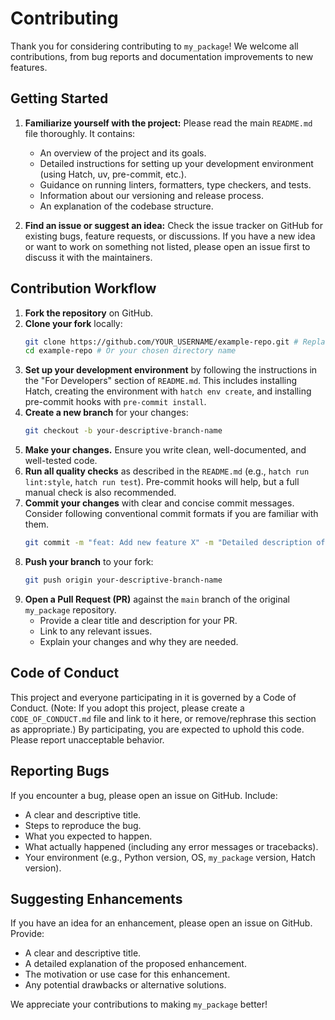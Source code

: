 # Contributing

Thank you for considering contributing to `my_package`! We welcome all contributions, from bug reports and documentation improvements to new features.

## Getting Started

1.  **Familiarize yourself with the project:** Please read the main `README.md` file thoroughly. It contains:
    *   An overview of the project and its goals.
    *   Detailed instructions for setting up your development environment (using Hatch, uv, pre-commit, etc.).
    *   Guidance on running linters, formatters, type checkers, and tests.
    *   Information about our versioning and release process.
    *   An explanation of the codebase structure.

2.  **Find an issue or suggest an idea:** Check the issue tracker on GitHub for existing bugs, feature requests, or discussions. If you have a new idea or want to work on something not listed, please open an issue first to discuss it with the maintainers.

## Contribution Workflow

1.  **Fork the repository** on GitHub.
2.  **Clone your fork** locally:
    ```bash
    git clone https://github.com/YOUR_USERNAME/example-repo.git # Replace YOUR_USERNAME with your GitHub username
    cd example-repo # Or your chosen directory name
    ```
3.  **Set up your development environment** by following the instructions in the "For Developers" section of `README.md`. This includes installing Hatch, creating the environment with `hatch env create`, and installing pre-commit hooks with `pre-commit install`.
4.  **Create a new branch** for your changes:
    ```bash
    git checkout -b your-descriptive-branch-name
    ```
5.  **Make your changes.** Ensure you write clean, well-documented, and well-tested code.
6.  **Run all quality checks** as described in the `README.md` (e.g., `hatch run lint:style`, `hatch run test`). Pre-commit hooks will help, but a full manual check is also recommended.
7.  **Commit your changes** with clear and concise commit messages. Consider following conventional commit formats if you are familiar with them.
    ```bash
    git commit -m "feat: Add new feature X" -m "Detailed description of changes."
    ```
8.  **Push your branch** to your fork:
    ```bash
    git push origin your-descriptive-branch-name
    ```
9.  **Open a Pull Request (PR)** against the `main` branch of the original `my_package` repository.
    *   Provide a clear title and description for your PR.
    *   Link to any relevant issues.
    *   Explain your changes and why they are needed.

## Code of Conduct

This project and everyone participating in it is governed by a Code of Conduct. (Note: If you adopt this project, please create a `CODE_OF_CONDUCT.md` file and link to it here, or remove/rephrase this section as appropriate.) By participating, you are expected to uphold this code. Please report unacceptable behavior.

## Reporting Bugs

If you encounter a bug, please open an issue on GitHub. Include:
*   A clear and descriptive title.
*   Steps to reproduce the bug.
*   What you expected to happen.
*   What actually happened (including any error messages or tracebacks).
*   Your environment (e.g., Python version, OS, `my_package` version, Hatch version).

## Suggesting Enhancements

If you have an idea for an enhancement, please open an issue on GitHub. Provide:
*   A clear and descriptive title.
*   A detailed explanation of the proposed enhancement.
*   The motivation or use case for this enhancement.
*   Any potential drawbacks or alternative solutions.

We appreciate your contributions to making `my_package` better!
